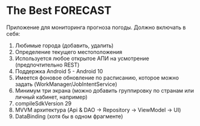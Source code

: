 # The Best FORECAST
Приложение для мониторинга прогноза погоды. Должно включать в себя:
1) Любимые города (добавить, удалить)
2) Определение текущего местоположения
3) Используется любое открытое АПИ на усмотрение (предпочтительно REST)
4) Поддержка Android 5 - Android 10
5) Имеется фоновое обновление по расписанию, которое можно задать (WorkManager/JobIntentService)
6) Минимум три экрана (можно добавить группировку по странам или личный кабинет, например)
7) compileSdkVersion 29
8) MVVM архитектура (Api & DAO -> Repository -> ViewModel -> UI)
9) DataBinding (хотя бы в одном фрагменте)
